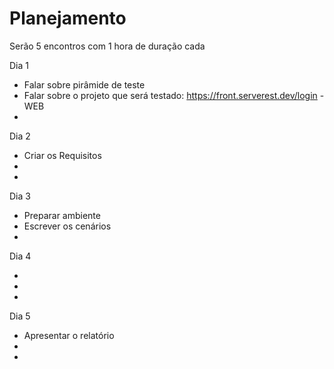 # Planejamento

Serão 5 encontros com 1 hora de duração cada


Dia 1

- Falar sobre pirâmide de teste
- Falar sobre o projeto que será testado: https://front.serverest.dev/login - WEB
- 


Dia 2

- Criar os Requisitos
- 
- 

Dia 3

- Preparar ambiente
- Escrever os cenários
-  

Dia 4

- 
- 
- 

Dia 5

- Apresentar o relatório
- 
- 